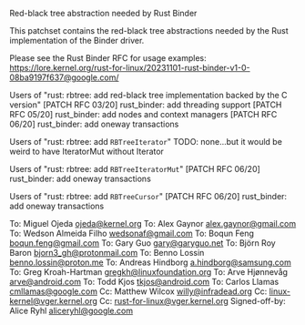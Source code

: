 Red-black tree abstraction needed by Rust Binder

This patchset contains the red-black tree abstractions needed by the Rust implementation of the Binder driver.

Please see the Rust Binder RFC for usage examples:
https://lore.kernel.org/rust-for-linux/20231101-rust-binder-v1-0-08ba9197f637@google.com/

Users of "rust: rbtree: add red-black tree implementation backed by the C version"
    [PATCH RFC 03/20] rust_binder: add threading support
    [PATCH RFC 05/20] rust_binder: add nodes and context managers
    [PATCH RFC 06/20] rust_binder: add oneway transactions

Users of "rust: rbtree: add `RBTreeIterator`"
    TODO: none...but it would be weird to have IteratorMut without Iterator

Users of "rust: rbtree: add `RBTreeIteratorMut`"
    [PATCH RFC 06/20] rust_binder: add oneway transactions

Users of "rust: rbtree: add `RBTreeCursor`"
    [PATCH RFC 06/20] rust_binder: add oneway transactions

To: Miguel Ojeda <ojeda@kernel.org>
To: Alex Gaynor <alex.gaynor@gmail.com>
To: Wedson Almeida Filho <wedsonaf@gmail.com>
To: Boqun Feng <boqun.feng@gmail.com>
To: Gary Guo <gary@garyguo.net>
To: Björn Roy Baron <bjorn3_gh@protonmail.com>
To: Benno Lossin <benno.lossin@proton.me>
To: Andreas Hindborg <a.hindborg@samsung.com>
To: Greg Kroah-Hartman <gregkh@linuxfoundation.org>
To: Arve Hjønnevåg <arve@android.com>
To: Todd Kjos <tkjos@android.com>
To: Carlos Llamas <cmllamas@google.com>
Cc: Matthew Wilcox <willy@infradead.org>
Cc: linux-kernel@vger.kernel.org
Cc: rust-for-linux@vger.kernel.org
Signed-off-by: Alice Ryhl <aliceryhl@google.com>